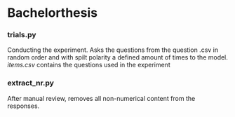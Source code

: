 # Bachelorthesis

### trials.py 
Conducting the experiment. Asks the questions from the question .csv in random order and with spilt polarity a defined amount of times to the model. *items.csv* contains the questions used in the experiment

### extract_nr.py
After manual review, removes all non-numerical content from the responses.
